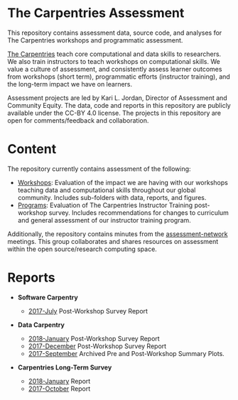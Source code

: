 # The Carpentries Assessment

This repository contains assessment data, source code, and analyses for The Carpentries workshops and programmatic assessment.

[The Carpentries](https://carpentries.org) teach core computational and data skills to researchers. We also train instructors to teach workshops on computational skills. We value a culture of assessment, and consistently assess learner outcomes from workshops (short term),  programmatic efforts (instructor training), and the long-term impact we have on learners.

Assessment projects are led by Kari L. Jordan, Director of Assessment and Community Equity. The data, code and reports in this repository are publicly available under the CC-BY 4.0 license. The projects in this repository are open for comments/feedback and collaboration.

# Content
The repository currently contains assessment of the following:

+ [Workshops](https://carpentries.github.io/assessment/learner-assessment/): Evaluation of the impact we are having with our workshops teaching data and computational skills throughout our global community. Includes sub-folders with data, reports, and figures.
+ [Programs](https://github.com/carpentries/assessment/tree/master/programmatic-assessment): Evaluation of The Carpentries Instructor Training post-workshop survey. Includes recommendations for changes to curriculum and general assessment of our instructor training program.

Additionally, the repository contains minutes from the [assessment-network](https://github.com/carpentries/assessment/tree/master/assessment-network) meetings. This group collaborates and shares resources on assessment within the open source/research computing space. 

# Reports  
+ __Software Carpentry__ 
  + [2017-July](https://carpentries.github.io/assessment/learner-assessment/archives/2017/code/2017-July-post.html) Post-Workshop Survey Report  
+ __Data Carpentry__
  + [2018-January](https://carpentries.github.io/assessment/learner-assessment/archives/2018/code/2018-January-post.html) Post-Workshop Survey Report  
  + [2017-December](https://carpentries.github.io/assessment/learner-assessment/archives/2017/code/2017-December-post.html) Post-Workshop Survey Report  
  + [2017-September](https://carpentries.github.io/assessment/learner-assessment/archives/2017/code/2017-September-archived-analysis.html) Archived Pre and Post-Workshop Summary Plots.
  
+ __Carpentries Long-Term Survey__
  + [2018-January](https://carpentries.github.io/assessment/learner-assessment/archives/2018/code/2018_January_long_term_report.html) Report
  + [2017-October](https://carpentries.github.io/assessment/learner-assessment/archives/2017/code/longtermreport_October2017.html) Report
